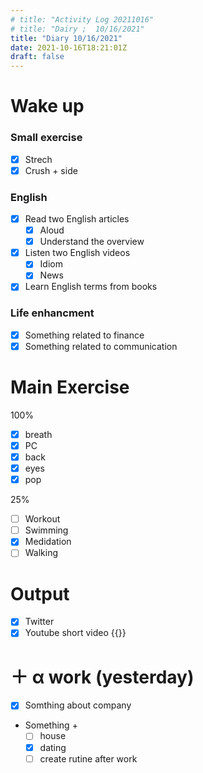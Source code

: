 ```yaml
---
# title: "Activity Log 20211016"
# title: "Dairy ;  10/16/2021"
title: "Diary 10/16/2021"
date: 2021-10-16T18:21:01Z
draft: false
---
```


# Wake up

### Small exercise

- [x] Strech
- [x] Crush + side

### English

- [x] Read two English articles
  - [x] Aloud
  - [x] Understand the overview
- [x] Listen two English videos
  - [x] Idiom
  - [x] News
- [x] Learn English terms from books

### Life enhancment

- [x] Something related to finance
- [x] Something related to communication

# Main Exercise

100%

- [x] breath
- [x] PC
- [x] back
- [x] eyes
- [x] pop

25%

- [ ] Workout
- [ ] Swimming
- [x] Medidation
- [ ] Walking

# Output

- [x] Twitter
- [x] Youtube short video {{<youtube Ie3YtH95f0k>}}

# ＋ α work (yesterday)

- [x] Somthing about company
- Something +
  - [ ] house
  - [x] dating
  - [ ] create rutine after work
